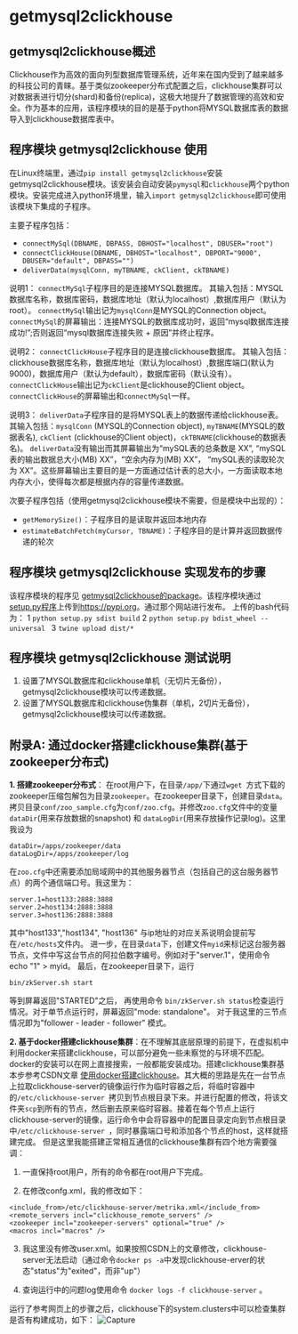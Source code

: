 # getmysql2clickhouse
##  getmysql2clickhouse概述

Clickhouse作为高效的面向列型数据库管理系统，近年来在国内受到了越来越多的科技公司的青睐。基于类似zookeeper分布式配置之后，clickhouse集群可以对数据表进行切分(shard)和备份(replica)，这极大地提升了数据管理的高效和安全。作为基本的应用，该程序模块的目的是基于python将MYSQL数据库表的数据导入到clickhouse数据库表中。

## 程序模块 getmysql2clickhouse 使用

在Linux终端里，通过````pip install getmysql2clickhouse````安装getmysql2clickhouse模块。该安装会自动安装````pymysql````和````clickhouse````两个python模块。安装完成进入python环境里，输入````import getmysql2clickhouse````即可使用该模块下集成的子程序。

主要子程序包括：
+ ````connectMySql(DBNAME, DBPASS, DBHOST="localhost", DBUSER="root")````
+ ````connectClickHouse(DBNAME, DBHOST="localhost", DBPORT="9000", DBUSER="default", DBPASS="")````
+ ````deliverData(mysqlConn, myTBNAME, ckClient, ckTBNAME)````

说明1：
````connectMySql````子程序目的是连接MYSQL数据库。
其输入包括：MYSQL数据库名称，数据库密码，数据库地址（默认为localhost）,数据库用户（默认为root）。
````connectMySql````输出记为````mysqlConn````是MYSQL的Connection object。 
````connectMySql````的屏幕输出：连接MYSQL的数据库成功时，返回“mysql数据库连接成功!”;否则返回“mysql数据库连接失败 + 原因”并终止程序。

说明2：
````connectClickHouse````子程序目的是连接clickhouse数据库。
其输入包括：clickhouse数据库名称，数据库地址（默认为localhost）,数据库端口(默认为9000)，数据库用户（默认为default），数据库密码（默认没有）。
````connectClickHouse````输出记为````ckClient````是clickhouse的Client object。
````connectClickHouse````的屏幕输出和````connectMySql````一样。

说明3：
````deliverData````子程序目的是将MYSQL表上的数据传递给clickhouse表。
其输入包括：````mysqlConn```` (MYSQL的Connection object), ````myTBNAME````(MYSQL的数据表名), ````ckClient```` (clickhouse的Client object)，````ckTBNAME````(clickhouse的数据表名)。
````deliverData````没有输出而其屏幕输出为“mySQL表的总条数是 XX”, “mySQL表的输出数据总大小(MB) XX”，“空余内存为(MB) XX”， “mySQL表的读取轮次为 XX”。这些屏幕输出主要目的是一方面通过估计表的总大小，一方面读取本地内存大小，使得每次都是根据内存的容量传递数据。

次要子程序包括（使用getmysql2clickhouse模块不需要，但是模块中出现的）：
+ ````getMemorySize()````：子程序目的是读取并返回本地内存
+ ````estimateBatchFetch(myCursor, TBNAME)````：子程序目的是计算并返回数据传递的轮次

## 程序模块 getmysql2clickhouse 实现发布的步骤

该程序模块的程序见 [getmysql2clickhouse的package](https://github.com/zhihaogong25/getmysql2clickhouse/blob/main/getmysql2clickhouse/__init__.py)。该程序模块通过[setup.py程序](https://github.com/zhihaogong25/getmysql2clickhouse/blob/main/setup.py)上传到<https://pypi.org>。通过那个网站进行发布。
上传的bash代码为： 1 ````python setup.py sdist build```` 2 ````python setup.py bdist_wheel --universal ```` 3 ````twine upload dist/*````

## 程序模块 getmysql2clickhouse 测试说明

1. 设置了MYSQL数据库和clickhouse单机（无切片无备份），getmysql2clickhouse模块可以传递数据。
2. 设置了MYSQL数据库和clickhouse伪集群（单机，2切片无备份），getmysql2clickhouse模块可以传递数据。

## 附录A: 通过docker搭建clickhouse集群(基于zookeeper分布式)
**1. 搭建zookeeper分布式**： 在root用户下，在目录````/app/````下通过````wget ````方式下载的zookeeper压缩包解包为目录````zookeeper````。在zookeeper目录下，创建目录````data````。拷贝目录````conf/zoo_sample.cfg````为````conf/zoo.cfg````。并修改````zoo.cfg````文件中的变量 ````dataDir````(用来存放数据的snapshot) 和 ````dataLogDir````(用来存放操作记录log)。这里我设为
````
dataDir=/apps/zookeeper/data
dataLogDir=/apps/zookeeper/log
````
在````zoo.cfg````中还需要添加局域网中的其他服务器节点（包括自己的这台服务器节点）的两个通信端口号。我这里为：
````
server.1=host133:2888:3888
server.2=host134:2888:3888
server.3=host136:2888:3888
````
其中"host133","host134", "host136" 与ip地址的对应关系说明会提前写在````/etc/hosts````文件内。
进一步，在目录````data````下，创建文件````myid````来标记这台服务器节点，文件中写这台节点的阿拉伯数字编号。例如对于"server.1"，使用命令 echo "1" > myid。
最后，在zookeeper目录下，运行
````
bin/zkServer.sh start
````
等到屏幕返回"STARTED"之后， 再使用命令 ````bin/zkServer.sh status````检查运行情况。对于单节点运行时，屏幕返回"mode: standalone"。 对于我这里的三节点情况即为"follower - leader - follower" 模式。
 
**2. 基于docker搭建clickhouse集群**：在不理解其底层原理的前提下，在虚拟机中利用docker来搭建clickhouse，可以部分避免一些未察觉的与环境不匹配。docker的安装可以在网上直接搜索，一般都能安装成功。搭建clickhouse集群基本步参考CSDN文章 [使用docker搭建clickhouse](https://blog.csdn.net/weixin_46918845/article/details/115133887?utm_medium=distribute.pc_relevant.none-task-blog-baidujs_title-1&spm=1001.2101.3001.4242)。其大概的思路是先在一台节点上拉取clickhouse-server的镜像运行作为临时容器之后，将临时容器中的````/etc/clickhouse-server ````拷贝到节点根目录下来。并进行配置的修改，将该文件夹````scp````到所有的节点，然后删去原来临时容器。接着在每个节点上运行clickhouse-server的镜像，运行命令中会将容器中的配置目录定向到节点根目录中````/etc/clickhouse-server ````，同时暴露端口号和添加各个节点的host，这样就搭建完成。
但是这里我能搭建正常相互通信的clickhouse集群有四个地方需要强调：

1. 一直保持root用户，所有的命令都在root用户下完成。

2. 在修改confg.xml，我的修改如下：
 ````
<include_from>/etc/clickhouse-server/metrika.xml</include_from>
<remote_servers incl="clickhouse_remote_servers" />
<zookeeper incl="zookeeper-servers" optional="true" />
<macros incl="macros" />
 ````
3. 我这里没有修改user.xml。如果按照CSDN上的文章修改，clickhouse-server无法启动（通过命令````docker ps -a````中发现clickhouse-erver的状态"status"为"exited"，而非"up"）

4. 查询运行中的问题log使用命令 ````docker logs -f clickhouse-server```` 。

运行了参考网页上的步骤之后，clickhouse下的system.clusters中可以检查集群是否有构建成功，如下：
![Capture](https://user-images.githubusercontent.com/17373280/112940925-67d78e80-9160-11eb-87ea-e9a821138376.JPG)

